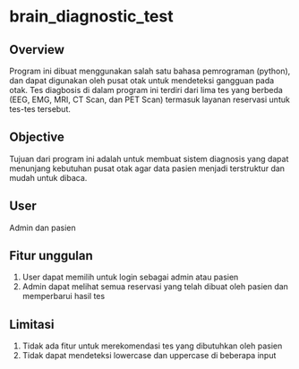 # brain_diagnostic_test

## Overview
Program ini dibuat menggunakan salah satu bahasa pemrograman (python), dan dapat digunakan oleh pusat otak untuk mendeteksi gangguan pada otak.
Tes diagbosis di dalam program ini terdiri dari lima tes yang berbeda (EEG, EMG, MRI, CT Scan, dan PET Scan) termasuk layanan reservasi untuk tes-tes tersebut.

## Objective
Tujuan dari program ini adalah untuk membuat sistem diagnosis yang dapat menunjang kebutuhan pusat otak agar data pasien menjadi terstruktur dan mudah untuk dibaca.

## User
Admin dan pasien

## Fitur unggulan
1. User dapat memilih untuk login sebagai admin atau pasien
2. Admin dapat melihat semua reservasi yang telah dibuat oleh pasien dan memperbarui hasil tes

## Limitasi
1. Tidak ada fitur untuk merekomendasi tes yang dibutuhkan oleh pasien
2. Tidak dapat mendeteksi lowercase dan uppercase di beberapa input
